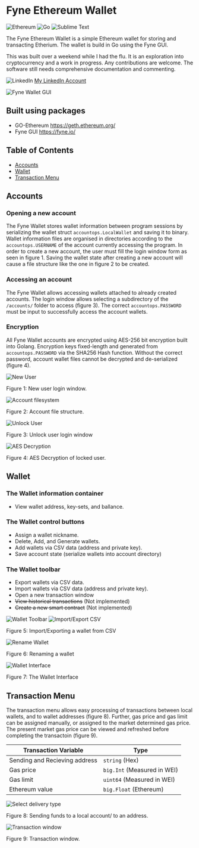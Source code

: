 # Fyne Ethereum Wallet
![Ethereum](https://img.shields.io/badge/Ethereum-3C3C3D?style=for-the-badge&logo=Ethereum&logoColor=white) ![Go](https://img.shields.io/badge/go-%2300ADD8.svg?style=for-the-badge&logo=go&logoColor=white) ![Sublime Text](https://img.shields.io/badge/sublime_text-%23575757.svg?style=for-the-badge&logo=sublime-text&logoColor=important)

The Fyne Ethereum Wallet is a simple Ethereum wallet for storing and transacting Etherium. The wallet is build in Go using the Fyne GUI. 

This was built over a weekend while I had the flu. It is an exploration into cryptocurrency and a work in progress. Any contributions are welcome. The software still needs comprehensive documentation and commenting.

![LinkedIn](https://img.shields.io/badge/linkedin-%230077B5.svg?style=for-the-badge&logo=linkedin&logoColor=white) 
[My LinkedIn Account](http://www.linkedin.com/in/ryan-may-6655b115b)

![Fyne Wallet GUI](https://github.com/ryan-n-may/Fyne_Ethereum_Wallet/blob/main/screenshots/summary_image.png)

## Built using packages
* GO-Ethereum https://geth.ethereum.org/
* Fyne GUI https://fyne.io/

## Table of Contents  
- [Accounts](#accounts)
- [Wallet](#wallet)
- [Transaction Menu](#transaction-menu)

## Accounts 
### Opening a new account
The Fyne Wallet stores wallet information between program sessions by serializing the wallet struct `accountops.LocalWallet` and saving it to binary. Wallet information files are organised in directories according to the `accountops.USERNAME` of the account currently accessing the program.  In order to create a new account, the user must fill the login window form as seen in figure 1. Saving the wallet state after creating a new account will cause a file structure like the one in figure 2 to be created.  
### Accessing an account
The Fyne Wallet allows accessing wallets attached to already created accounts. The login window allows selecting a subdirectory of the `/accounts/` folder to access (figure 3). The correct `accountops.PASSWORD` must be input to successfully access the account wallets. 
### Encryption 
All Fyne Wallet accounts are encrypted using AES-256 bit encryption built into Golang.  Encryption keys fixed-length and generated from `accountops.PASSWORD` via the SHA256 Hash function. Without the correct password, account wallet files cannot be decrypted and de-serialized (figure 4). 

![New User](https://github.com/ryan-n-may/Fyne_Ethereum_Wallet/blob/main/screenshots/new_account.png)

Figure 1: New user login window.

![Account filesystem](https://github.com/ryan-n-may/Fyne_Ethereum_Wallet/blob/main/screenshots/filesystem.png)

Figure 2: Account file structure.

![Unlock User](https://github.com/ryan-n-may/Fyne_Ethereum_Wallet/blob/main/screenshots/Unlock_account.png)

Figure 3: Unlock user login window

![AES Decryption](https://github.com/ryan-n-may/Fyne_Ethereum_Wallet/blob/main/screenshots/AES_decryption.png)

Figure 4: AES Decryption of locked user. 

## Wallet 
### The Wallet information container
* View wallet address, key-sets, and ballance.
### The Wallet control buttons
* Assign a wallet nickname.
* Delete, Add, and Generate wallets. 
* Add wallets via CSV data (address and private key).
* Save account state (serialize wallets into account directory)
### The Wallet toolbar
* Export wallets via CSV data.
* Import wallets via CSV data (address and private key).
* Open a new transaction window
* ~~View historical transactions~~ (Not implemented)
* ~~Create a new smart contract~~ (Not implemented)

![Wallet Toolbar](https://github.com/ryan-n-may/Fyne_Ethereum_Wallet/blob/main/screenshots/Wallet_toolbar.png)
![Import/Export CSV](https://github.com/ryan-n-may/Fyne_Ethereum_Wallet/blob/main/screenshots/import_export_wallet.png)

Figure 5: Import/Exporting a wallet from CSV

![Rename Wallet](https://github.com/ryan-n-may/Fyne_Ethereum_Wallet/blob/main/screenshots/rename_wallet.png)

Figure 6: Renaming a wallet

![Wallet Interface](https://github.com/ryan-n-may/Fyne_Ethereum_Wallet/blob/main/screenshots/Wallet_interface.png)

Figure 7: The Wallet Interface

## Transaction Menu
The transaction menu allows easy processing of transactions between local wallets, and to wallet addresses (figure 8). Further, gas price and gas limit can be assigned manually, or assigned to the market determined gas price. The present market gas price can be viewed and refreshed before completing the transactoin (figure 9). 

| Transaction Variable          | Type                        |
|-------------------------------|-----------------------------|
| Sending and Recieving address | `string` (Hex)              |
| Gas price                     | `big.Int` (Measured in WEI) |
| Gas limit                     | `uint64` (Measured in WEI)  |
| Ethereum value                | `big.Float` (Ethereum)      |

![Select delivery type](https://github.com/ryan-n-may/Fyne_Ethereum_Wallet/blob/main/screenshots/transaction_window_deliv_type.png)

Figure 8: Sending funds to a local account/ to an address.

![Transaction window](https://github.com/ryan-n-may/Fyne_Ethereum_Wallet/blob/main/screenshots/transaction_window.png)

Figure 9: Transaction window.


